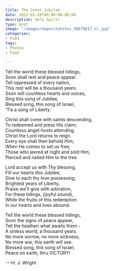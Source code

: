 ```yaml
---
title: The Great Jubilee
date: 2022-01-28T00:00:00-06:00
description: Holy Spirit
type: post
image: "/images/depositphotos_68878617_xl.jpg"
categories:
- Food
tags:
- Photos
- Food

---
```

Tell the world these blessed tidings,  
Soon shall rest and peace appear.  
Tell oppressed of every nation,  
This rest will be a thousand years.  
Soon will countless hearts and voices,  
Sing this song of Jubilee,  
Blessed song, this song of Israel,  
'Tis a song of Liberty.

Christ shall come with saints descending,   
To redeemed and press His claim;  
Countless angel-hosts attending,  
Christ the Lord returns to reign.  
Every eye shall then behold Him,  
When He comes to set us free;  
Those who jeered at night and sold Him,  
Pierced and nailed Him to the tree.

Lord accept us with Thy blessing,  
Fill our hearts this Jubilee,  
Give to each thy love possessing,  
Brightest years of Liberty.  
Praise we'll give with adoration,  
For these tidings, (joyful sound),  
While the fruits of this redemption  
In our hearts and lives abound.

Tell the world these blessed tidings,  
Soon the signs of peace appear,  
Tell the heathen what awaits them -   
A sinless world, a thousand years.  
No more sorrow, no more sickness,  
No more war, this earth will see.  
Blessed song, this song of Israel,  
Peace on earth, thru VICTORY!

\---H. J. Wright